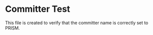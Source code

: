 # Committer Test

This file is created to verify that the committer name is correctly set to PRISM. 